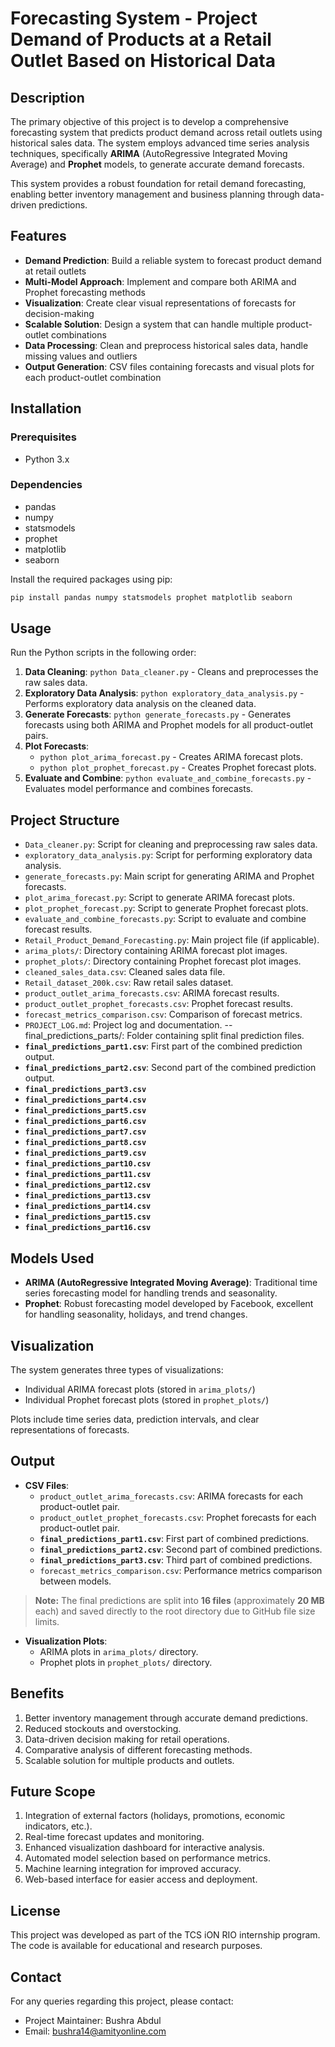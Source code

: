 # Forecasting System - Project Demand of Products at a Retail Outlet Based on Historical Data

## Description

The primary objective of this project is to develop a comprehensive forecasting system that predicts product demand across retail outlets using historical sales data. The system employs advanced time series analysis techniques, specifically **ARIMA** (AutoRegressive Integrated Moving Average) and **Prophet** models, to generate accurate demand forecasts.

This system provides a robust foundation for retail demand forecasting, enabling better inventory management and business planning through data-driven predictions.

## Features

- **Demand Prediction**: Build a reliable system to forecast product demand at retail outlets
- **Multi-Model Approach**: Implement and compare both ARIMA and Prophet forecasting methods
- **Visualization**: Create clear visual representations of forecasts for decision-making
- **Scalable Solution**: Design a system that can handle multiple product-outlet combinations
- **Data Processing**: Clean and preprocess historical sales data, handle missing values and outliers
- **Output Generation**: CSV files containing forecasts and visual plots for each product-outlet combination

## Installation

### Prerequisites
- Python 3.x

### Dependencies
- pandas
- numpy
- statsmodels
- prophet
- matplotlib
- seaborn

Install the required packages using pip:
```sh
pip install pandas numpy statsmodels prophet matplotlib seaborn
```

## Usage

Run the Python scripts in the following order:

1. **Data Cleaning**: `python Data_cleaner.py` - Cleans and preprocesses the raw sales data.
2. **Exploratory Data Analysis**: `python exploratory_data_analysis.py` - Performs exploratory data analysis on the cleaned data.
3. **Generate Forecasts**: `python generate_forecasts.py` - Generates forecasts using both ARIMA and Prophet models for all product-outlet pairs.
4. **Plot Forecasts**:
    - `python plot_arima_forecast.py` - Creates ARIMA forecast plots.
    - `python plot_prophet_forecast.py` - Creates Prophet forecast plots.
5. **Evaluate and Combine**: `python evaluate_and_combine_forecasts.py` - Evaluates model performance and combines forecasts.

## Project Structure

- `Data_cleaner.py`: Script for cleaning and preprocessing raw sales data.
- `exploratory_data_analysis.py`: Script for performing exploratory data analysis.
- `generate_forecasts.py`: Main script for generating ARIMA and Prophet forecasts.
- `plot_arima_forecast.py`: Script to generate ARIMA forecast plots.
- `plot_prophet_forecast.py`: Script to generate Prophet forecast plots.
- `evaluate_and_combine_forecasts.py`: Script to evaluate and combine forecast results.
- `Retail_Product_Demand_Forecasting.py`: Main project file (if applicable).
- `arima_plots/`: Directory containing ARIMA forecast plot images.
- `prophet_plots/`: Directory containing Prophet forecast plot images.
- `cleaned_sales_data.csv`: Cleaned sales data file.
- `Retail_dataset_200k.csv`: Raw retail sales dataset.
- `product_outlet_arima_forecasts.csv`: ARIMA forecast results.
- `product_outlet_prophet_forecasts.csv`: Prophet forecast results.
- `forecast_metrics_comparison.csv`: Comparison of forecast metrics.
- `PROJECT_LOG.md`: Project log and documentation.
-- final_predictions_parts/: Folder containing split final prediction files.
- **`final_predictions_part1.csv`**: First part of the combined prediction output.
- **`final_predictions_part2.csv`**: Second part of the combined prediction output.
- **`final_predictions_part3.csv`**
- **`final_predictions_part4.csv`**
- **`final_predictions_part5.csv`**
- **`final_predictions_part6.csv`**
- **`final_predictions_part7.csv`**
- **`final_predictions_part8.csv`**
- **`final_predictions_part9.csv`**
- **`final_predictions_part10.csv`**
- **`final_predictions_part11.csv`**
- **`final_predictions_part12.csv`**
- **`final_predictions_part13.csv`**
- **`final_predictions_part14.csv`**
- **`final_predictions_part15.csv`**
- **`final_predictions_part16.csv`**

## Models Used

- **ARIMA (AutoRegressive Integrated Moving Average)**: Traditional time series forecasting model for handling trends and seasonality.
- **Prophet**: Robust forecasting model developed by Facebook, excellent for handling seasonality, holidays, and trend changes.

## Visualization

The system generates three types of visualizations:
- Individual ARIMA forecast plots (stored in `arima_plots/`)
- Individual Prophet forecast plots (stored in `prophet_plots/`)

Plots include time series data, prediction intervals, and clear representations of forecasts.

## Output

- **CSV Files**:
  - `product_outlet_arima_forecasts.csv`: ARIMA forecasts for each product-outlet pair.
  - `product_outlet_prophet_forecasts.csv`: Prophet forecasts for each product-outlet pair.
  - **`final_predictions_part1.csv`**: First part of combined predictions.
  - **`final_predictions_part2.csv`**: Second part of combined predictions.
  - **`final_predictions_part3.csv`**: Third part of combined predictions.
  - `forecast_metrics_comparison.csv`: Performance metrics comparison between models.

> **Note:** The final predictions are split into **16 files** (approximately **20 MB** each) and saved directly to the root directory due to GitHub file size limits.

- **Visualization Plots**:
  - ARIMA plots in `arima_plots/` directory.
  - Prophet plots in `prophet_plots/` directory.

## Benefits

1. Better inventory management through accurate demand predictions.
2. Reduced stockouts and overstocking.
3. Data-driven decision making for retail operations.
4. Comparative analysis of different forecasting methods.
5. Scalable solution for multiple products and outlets.

## Future Scope

1. Integration of external factors (holidays, promotions, economic indicators, etc.).
2. Real-time forecast updates and monitoring.
3. Enhanced visualization dashboard for interactive analysis.
4. Automated model selection based on performance metrics.
5. Machine learning integration for improved accuracy.
6. Web-based interface for easier access and deployment.

## License

This project was developed as part of the TCS iON RIO internship program. The code is available for educational and research purposes.

## Contact

For any queries regarding this project, please contact: 
- Project Maintainer: Bushra Abdul 
- Email: bushra14@amityonline.com